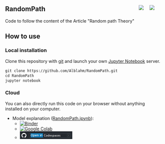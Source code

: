 ## RandomPath <a href="https://github.com/Alblahm/RandomPath/blob/master/README.es.md"><img src="https://github.com/Alblahm/Voice-Controled-Acuarium/blob/master/img/Flag_of_Spain.png" align="right" hspace="0" vspace="0" width="35px"></a> <a href="https://github.com/Alblahm/RandomPath/blob/master/README.en.md"><img src="https://github.com/Alblahm/Voice-Controled-Acuarium/blob/master/img/Flag_of_Union.png" align="right" hspace="0" vspace="0" width="35px"></a>

Code to follow the content of the Article "Random path Theory"

## How to use

### Local installation
Clone this repository with [git](https://git-scm.com/) and launch your own [Jupyter Notebook](https://jupyter.org/) server.
```
git clone https://github.com/Alblahm/RandomPath.git
cd RandomPath
jupyter notebook
```
### Cloud
You can also directly run this code on your browser without anything installed on your computer.
* Model explanation ([RandomPath.ipynb](RandomPath.ipynb)):
  *  [![Binder](https://mybinder.org/badge_logo.svg)](https://mybinder.org/v2/gh/Alblahm/RandomPath/HEAD?labpath=RandomPath.ipynb)
  *  [![Google Colab](https://colab.research.google.com/assets/colab-badge.svg)](https://colab.research.google.com/github/Alblahm/RandomPath/blob/master/RandomPath.ipynb)
  *  [![Github Codespaces](Codespaces.png)](https://alblahm-verbose-lamp-vpp6q9qg9q73wgxg.github.dev/)



